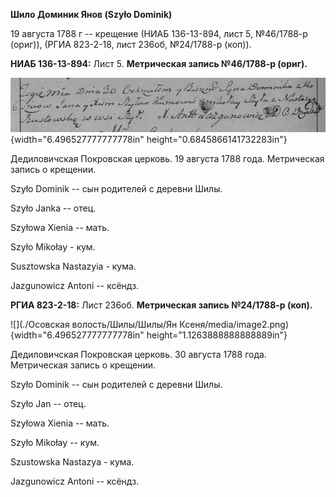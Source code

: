 **Шило Доминик Янов (Szyło Dominik)**

19 августа 1788 г -- крещение (НИАБ 136-13-894, лист 5, №46/1788-р
(ориг)), (РГИА 823-2-18, лист 236об, №24/1788-р (коп)).

**НИАБ 136-13-894:** Лист 5. **Метрическая запись №46/1788-р (ориг).**

![](./media/85d4a260c26948a3f4ae3f95dc95d617196017b7.png){width="6.496527777777778in"
height="0.6845866141732283in"}

Дедиловичская Покровская церковь. 19 августа 1788 года. Метрическая
запись о крещении.

Szyło Dominik -- сын родителей с деревни Шилы.

Szyło Janka -- отец.

Szyłowa Xienia -- мать.

Szyło Mikołay - кум.

Susztowska Nastazyia - кума.

Jazgunowicz Antoni -- ксёндз.

**РГИА 823-2-18:** Лист 236об. **Метрическая запись №24/1788-р (коп).**

![](./Осовская волость/Шилы/Шилы/Ян Ксеня/media/image2.png){width="6.496527777777778in"
height="1.1263888888888889in"}

Дедиловичская Покровская церковь. 30 августа 1788 года. Метрическая
запись о крещении.

Szyło Dominik -- сын родителей с деревни Шилы.

Szyło Jan -- отец.

Szyłowa Xienia -- мать.

Szyło Mikołay -- кум.

Szustowska Nastazya - кума.

Jazgunowicz Antoni -- ксёндз.
